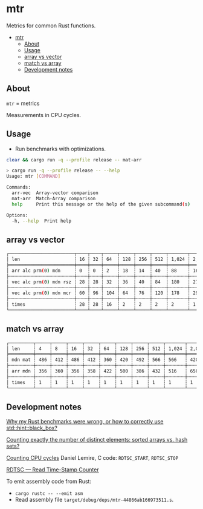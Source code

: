 # mtr

Metrics for common Rust functions.

- [mtr](#mtr)
  - [About](#about)
  - [Usage](#usage)
  - [array vs vector](#array-vs-vector)
  - [match vs array](#match-vs-array)
  - [Development notes](#development-notes)

## About

`mtr` = metrics

Measurements in CPU cycles.

## Usage

* Run benchmarks with optimizations.
```sh
clear && cargo run -q --profile release -- mat-arr
```

```sh
> cargo run -q --profile release -- --help
Usage: mtr [COMMAND]

Commands:
  arr-vec  Array-vector comparison
  mat-arr  Match-Array comparison
  help     Print this message or the help of the given subcommand(s)

Options:
  -h, --help  Print help
```

## array vs vector
```sh
┌────────────────────────┬────┬────┬─────┬─────┬─────┬─────┬───────┬───────┬───────┬───────┬────────┬────────┬────────┬─────────┐
│ len                    ┆ 16 ┆ 32 ┆ 64  ┆ 128 ┆ 256 ┆ 512 ┆ 1,024 ┆ 2,048 ┆ 4,096 ┆ 8,192 ┆ 16,384 ┆ 32,768 ┆ 65,536 ┆ 131,072 │
╞════════════════════════╪════╪════╪═════╪═════╪═════╪═════╪═══════╪═══════╪═══════╪═══════╪════════╪════════╪════════╪═════════╡
│ arr alc prm(0) mdn     ┆ 0  ┆ 0  ┆ 2   ┆ 18  ┆ 14  ┆ 40  ┆ 88    ┆ 160   ┆ 298   ┆ 580   ┆ 2,558  ┆ 5,698  ┆ 11,394 ┆ 22,844  │
├╌╌╌╌╌╌╌╌╌╌╌╌╌╌╌╌╌╌╌╌╌╌╌╌┼╌╌╌╌┼╌╌╌╌┼╌╌╌╌╌┼╌╌╌╌╌┼╌╌╌╌╌┼╌╌╌╌╌┼╌╌╌╌╌╌╌┼╌╌╌╌╌╌╌┼╌╌╌╌╌╌╌┼╌╌╌╌╌╌╌┼╌╌╌╌╌╌╌╌┼╌╌╌╌╌╌╌╌┼╌╌╌╌╌╌╌╌┼╌╌╌╌╌╌╌╌╌┤
│ vec alc prm(0) mdn rsz ┆ 28 ┆ 28 ┆ 32  ┆ 36  ┆ 40  ┆ 84  ┆ 180   ┆ 270   ┆ 524   ┆ 1,454 ┆ 2,870  ┆ 5,668  ┆ 11,432 ┆ 22,868  │
├╌╌╌╌╌╌╌╌╌╌╌╌╌╌╌╌╌╌╌╌╌╌╌╌┼╌╌╌╌┼╌╌╌╌┼╌╌╌╌╌┼╌╌╌╌╌┼╌╌╌╌╌┼╌╌╌╌╌┼╌╌╌╌╌╌╌┼╌╌╌╌╌╌╌┼╌╌╌╌╌╌╌┼╌╌╌╌╌╌╌┼╌╌╌╌╌╌╌╌┼╌╌╌╌╌╌╌╌┼╌╌╌╌╌╌╌╌┼╌╌╌╌╌╌╌╌╌┤
│ vec alc prm(0) mdn mcr ┆ 60 ┆ 96 ┆ 104 ┆ 64  ┆ 76  ┆ 120 ┆ 178   ┆ 296   ┆ 564   ┆ 1,490 ┆ 2,938  ┆ 5,698  ┆ 10,576 ┆ 22,854  │
├╌╌╌╌╌╌╌╌╌╌╌╌╌╌╌╌╌╌╌╌╌╌╌╌┼╌╌╌╌┼╌╌╌╌┼╌╌╌╌╌┼╌╌╌╌╌┼╌╌╌╌╌┼╌╌╌╌╌┼╌╌╌╌╌╌╌┼╌╌╌╌╌╌╌┼╌╌╌╌╌╌╌┼╌╌╌╌╌╌╌┼╌╌╌╌╌╌╌╌┼╌╌╌╌╌╌╌╌┼╌╌╌╌╌╌╌╌┼╌╌╌╌╌╌╌╌╌┤
│ times                  ┆ 28 ┆ 28 ┆ 16  ┆ 2   ┆ 2   ┆ 2   ┆ 2     ┆ 1     ┆ 1     ┆ 2     ┆ 1      ┆ 1      ┆ 1      ┆ 1       │
└────────────────────────┴────┴────┴─────┴─────┴─────┴─────┴───────┴───────┴───────┴───────┴────────┴────────┴────────┴─────────┘
```

## match vs array
```sh
┌─────────┬─────┬─────┬─────┬─────┬─────┬─────┬─────┬─────┬───────┬───────┬───────┬───────┐
│ len     ┆ 4   ┆ 8   ┆ 16  ┆ 32  ┆ 64  ┆ 128 ┆ 256 ┆ 512 ┆ 1,024 ┆ 2,048 ┆ 4,096 ┆ 8,192 │
╞═════════╪═════╪═════╪═════╪═════╪═════╪═════╪═════╪═════╪═══════╪═══════╪═══════╪═══════╡
│ mdn mat ┆ 486 ┆ 412 ┆ 486 ┆ 412 ┆ 360 ┆ 420 ┆ 492 ┆ 566 ┆ 566   ┆ 420   ┆ 494   ┆ 566   │
├╌╌╌╌╌╌╌╌╌┼╌╌╌╌╌┼╌╌╌╌╌┼╌╌╌╌╌┼╌╌╌╌╌┼╌╌╌╌╌┼╌╌╌╌╌┼╌╌╌╌╌┼╌╌╌╌╌┼╌╌╌╌╌╌╌┼╌╌╌╌╌╌╌┼╌╌╌╌╌╌╌┼╌╌╌╌╌╌╌┤
│ arr mdn ┆ 356 ┆ 360 ┆ 356 ┆ 358 ┆ 422 ┆ 500 ┆ 386 ┆ 432 ┆ 516   ┆ 658   ┆ 1,428 ┆ 2,716 │
├╌╌╌╌╌╌╌╌╌┼╌╌╌╌╌┼╌╌╌╌╌┼╌╌╌╌╌┼╌╌╌╌╌┼╌╌╌╌╌┼╌╌╌╌╌┼╌╌╌╌╌┼╌╌╌╌╌┼╌╌╌╌╌╌╌┼╌╌╌╌╌╌╌┼╌╌╌╌╌╌╌┼╌╌╌╌╌╌╌┤
│ times   ┆ 1   ┆ 1   ┆ 1   ┆ 1   ┆ 1   ┆ 1   ┆ 1   ┆ 1   ┆ 1     ┆ 1     ┆ 2     ┆ 4     │
└─────────┴─────┴─────┴─────┴─────┴─────┴─────┴─────┴─────┴───────┴───────┴───────┴───────┘
```

## Development notes

[Why my Rust benchmarks were wrong, or how to correctly use std::hint::black_box?](https://gendignoux.com/blog/2022/01/31/rust-benchmarks.html)

[Counting exactly the number of distinct elements: sorted arrays vs. hash sets?](https://lemire.me/blog/2017/05/23/counting-exactly-the-number-of-distinct-elements-sorted-arrays-vs-hash-sets/)
     
[Counting CPU cycles](https://github.com/lemire/Code-used-on-Daniel-Lemire-s-blog/blob/master/2017/05/23/benchmark.h#L5) Daniel Lemire, C code: `RDTSC_START`, `RDTSC_STOP`

[RDTSC — Read Time-Stamp Counter](https://www.felixcloutier.com/x86/rdtsc)

To emit assembly code from Rust:
* `cargo rustc -- --emit asm`
* Read assembly file `target/debug/deps/mtr-44866ab166973511.s`.
